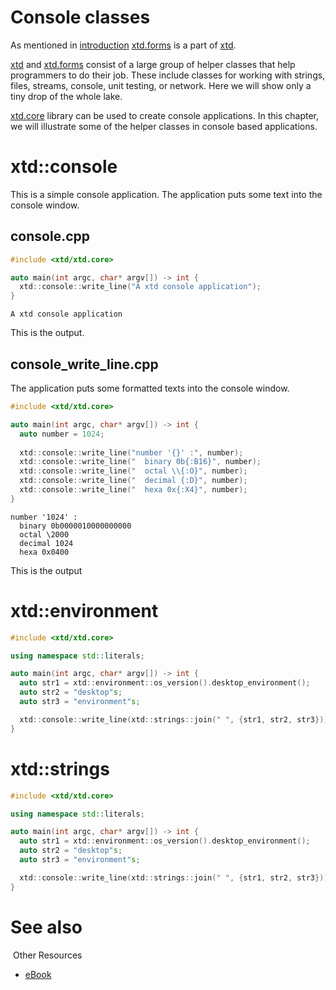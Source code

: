 # Console classes

As mentioned in [introduction](/docs/documentation/ebook/introduction) [xtd.forms](https://gammasoft71.github.io/xtd/reference_guides/latest/group__xtd__forms.html) is a part of [xtd](https://github.com/gammasoft71/xtd).

[xtd](https://github.com/gammasoft71/xtd) and [xtd.forms](https://gammasoft71.github.io/xtd/reference_guides/latest/group__xtd__forms.html) consist of a large group of helper classes that help programmers to do their job. These include classes for working with strings, files, streams, console, unit testing, or network. Here we will show only a tiny drop of the whole lake.

[xtd.core](https://gammasoft71.github.io/xtd/reference_guides/latest/group__xtd__core.html) library can be used to create console applications. In this chapter, we will illustrate some of the helper classes in console based applications.

# xtd::console

This is a simple console application. The application puts some text into the console window.

## console.cpp

```cpp
#include <xtd/xtd.core>

auto main(int argc, char* argv[]) -> int {
  xtd::console::write_line("A xtd console application");
}
```

```
A xtd console application
```

This is the output.

## console_write_line.cpp

The application puts some formatted texts into the console window.

```cpp
#include <xtd/xtd.core>

auto main(int argc, char* argv[]) -> int {
  auto number = 1024;
  
  xtd::console::write_line("number '{}' :", number);
  xtd::console::write_line("  binary 0b{:B16}", number);
  xtd::console::write_line("  octal \\{:O}", number);
  xtd::console::write_line("  decimal {:D}", number);
  xtd::console::write_line("  hexa 0x{:X4}", number);
}
```

```
number '1024' :
  binary 0b0000010000000000
  octal \2000
  decimal 1024
  hexa 0x0400
```

This is the output

# xtd::environment

```cpp
#include <xtd/xtd.core>

using namespace std::literals;

auto main(int argc, char* argv[]) -> int {
  auto str1 = xtd::environment::os_version().desktop_environment();
  auto str2 = "desktop"s;
  auto str3 = "environment"s;

  xtd::console::write_line(xtd::strings::join(" ", {str1, str2, str3}));
}
```

# xtd::strings

```cpp
#include <xtd/xtd.core>

using namespace std::literals;

auto main(int argc, char* argv[]) -> int {
  auto str1 = xtd::environment::os_version().desktop_environment();
  auto str2 = "desktop"s;
  auto str3 = "environment"s;

  xtd::console::write_line(xtd::strings::join(" ", {str1, str2, str3}));
}
```

# See also
​
Other Resources

* [eBook](/docs/documentation/ebook)
